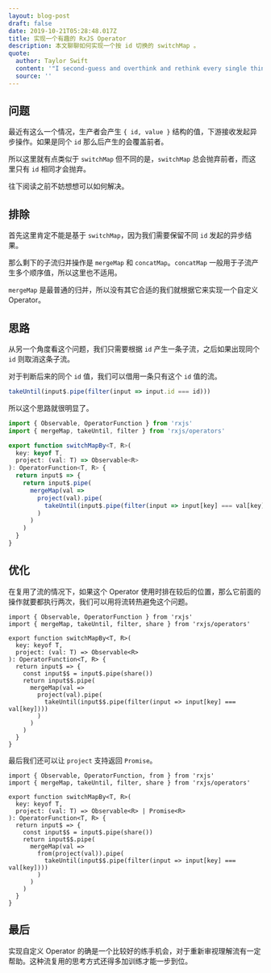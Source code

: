 ```yaml
---
layout: blog-post
draft: false
date: 2019-10-21T05:28:48.017Z
title: 实现一个有趣的 RxJS Operator
description: 本文聊聊如何实现一个按 id 切换的 switchMap 。
quote:
  author: Taylor Swift
  content: '"I second-guess and overthink and rethink every single thing that I do."'
  source: ''
---
```

## 问题

最近有这么一个情况，生产者会产生 `{ id, value }` 结构的值，下游接收发起异步操作。如果是同个 `id` 那么后产生的会覆盖前者。

所以这里就有点类似于 `switchMap` 但不同的是，`switchMap` 总会抛弃前者，而这里只有 `id` 相同才会抛弃。

往下阅读之前不妨想想可以如何解决。

## 排除

首先这里肯定不能是基于 `switchMap`，因为我们需要保留不同 `id` 发起的异步结果。

那么剩下的子流归并操作是 `mergeMap` 和 `concatMap`。`concatMap` 一般用于子流产生多个顺序值，所以这里也不适用。

`mergeMap` 是最普通的归并，所以没有其它合适的我们就根据它来实现一个自定义 Operator。

## 思路

从另一个角度看这个问题，我们只需要根据 `id` 产生一条子流，之后如果出现同个 `id` 则取消这条子流。

对于判断后来的同个 `id` 值，我们可以借用一条只有这个 `id` 值的流。

```javascript
takeUntil(input$.pipe(filter(input => input.id === id)))
```

所以这个思路就很明显了。

```typescript
import { Observable, OperatorFunction } from 'rxjs'
import { mergeMap, takeUntil, filter } from 'rxjs/operators'

export function switchMapBy<T, R>(
  key: keyof T,
  project: (val: T) => Observable<R>
): OperatorFunction<T, R> {
  return input$ => {
    return input$.pipe(
      mergeMap(val =>
        project(val).pipe(
          takeUntil(input$.pipe(filter(input => input[key] === val[key])))
        )
      )
    )
  }
}
```

## 优化

在复用了流的情况下，如果这个 Operator 使用时排在较后的位置，那么它前面的操作就要都执行两次，我们可以用将流转热避免这个问题。

```typescript{9}
import { Observable, OperatorFunction } from 'rxjs'
import { mergeMap, takeUntil, filter, share } from 'rxjs/operators'

export function switchMapBy<T, R>(
  key: keyof T,
  project: (val: T) => Observable<R>
): OperatorFunction<T, R> {
  return input$ => {
    const input$$ = input$.pipe(share())
    return input$$.pipe(
      mergeMap(val =>
        project(val).pipe(
          takeUntil(input$$.pipe(filter(input => input[key] === val[key])))
        )
      )
    )
  }
}
```

最后我们还可以让 `project` 支持返回 `Promise`。

```typescript{12}
import { Observable, OperatorFunction, from } from 'rxjs'
import { mergeMap, takeUntil, filter, share } from 'rxjs/operators'

export function switchMapBy<T, R>(
  key: keyof T,
  project: (val: T) => Observable<R> | Promise<R>
): OperatorFunction<T, R> {
  return input$ => {
    const input$$ = input$.pipe(share())
    return input$$.pipe(
      mergeMap(val =>
        from(project(val)).pipe(
          takeUntil(input$$.pipe(filter(input => input[key] === val[key])))
        )
      )
    )
  }
}
```

## 最后

实现自定义 Operator 的确是一个比较好的练手机会，对于重新审视理解流有一定帮助。这种流复用的思考方式还得多加训练才能一步到位。
